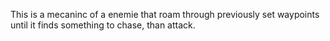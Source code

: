 This is a mecaninc of a enemie that roam through previously set waypoints until it finds something to chase, than attack.
